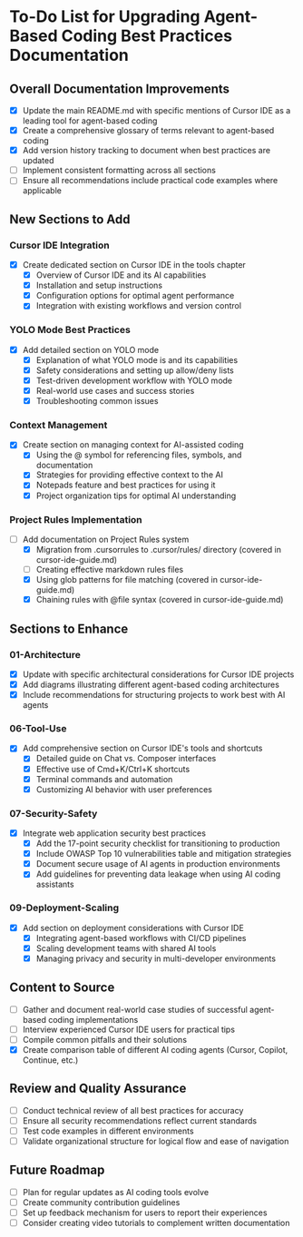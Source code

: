 # To-Do List for Upgrading Agent-Based Coding Best Practices Documentation

## Overall Documentation Improvements

- [x] Update the main README.md with specific mentions of Cursor IDE as a leading tool for agent-based coding
- [x] Create a comprehensive glossary of terms relevant to agent-based coding
- [x] Add version history tracking to document when best practices are updated
- [ ] Implement consistent formatting across all sections
- [ ] Ensure all recommendations include practical code examples where applicable

## New Sections to Add

### Cursor IDE Integration

- [x] Create dedicated section on Cursor IDE in the tools chapter
  - [x] Overview of Cursor IDE and its AI capabilities
  - [x] Installation and setup instructions
  - [x] Configuration options for optimal agent performance
  - [x] Integration with existing workflows and version control

### YOLO Mode Best Practices

- [x] Add detailed section on YOLO mode
  - [x] Explanation of what YOLO mode is and its capabilities
  - [x] Safety considerations and setting up allow/deny lists
  - [x] Test-driven development workflow with YOLO mode
  - [x] Real-world use cases and success stories
  - [x] Troubleshooting common issues

### Context Management

- [x] Create section on managing context for AI-assisted coding
  - [x] Using the @ symbol for referencing files, symbols, and documentation
  - [x] Strategies for providing effective context to the AI
  - [x] Notepads feature and best practices for using it
  - [x] Project organization tips for optimal AI understanding

### Project Rules Implementation

- [ ] Add documentation on Project Rules system
  - [x] Migration from .cursorrules to .cursor/rules/ directory (covered in cursor-ide-guide.md)
  - [ ] Creating effective markdown rules files
  - [x] Using glob patterns for file matching (covered in cursor-ide-guide.md)
  - [x] Chaining rules with @file syntax (covered in cursor-ide-guide.md)

## Sections to Enhance

### 01-Architecture

- [x] Update with specific architectural considerations for Cursor IDE projects
- [x] Add diagrams illustrating different agent-based coding architectures
- [x] Include recommendations for structuring projects to work best with AI agents

### 06-Tool-Use

- [x] Add comprehensive section on Cursor IDE's tools and shortcuts
  - [x] Detailed guide on Chat vs. Composer interfaces
  - [x] Effective use of Cmd+K/Ctrl+K shortcuts
  - [x] Terminal commands and automation
  - [x] Customizing AI behavior with user preferences

### 07-Security-Safety

- [x] Integrate web application security best practices
  - [x] Add the 17-point security checklist for transitioning to production
  - [x] Include OWASP Top 10 vulnerabilities table and mitigation strategies
  - [x] Document secure usage of AI agents in production environments
  - [x] Add guidelines for preventing data leakage when using AI coding assistants

### 09-Deployment-Scaling

- [x] Add section on deployment considerations with Cursor IDE
  - [x] Integrating agent-based workflows with CI/CD pipelines
  - [x] Scaling development teams with shared AI tools
  - [x] Managing privacy and security in multi-developer environments

## Content to Source

- [ ] Gather and document real-world case studies of successful agent-based coding implementations
- [ ] Interview experienced Cursor IDE users for practical tips
- [ ] Compile common pitfalls and their solutions
- [x] Create comparison table of different AI coding agents (Cursor, Copilot, Continue, etc.)

## Review and Quality Assurance

- [ ] Conduct technical review of all best practices for accuracy
- [ ] Ensure all security recommendations reflect current standards
- [ ] Test code examples in different environments
- [ ] Validate organizational structure for logical flow and ease of navigation

## Future Roadmap

- [ ] Plan for regular updates as AI coding tools evolve
- [ ] Create community contribution guidelines
- [ ] Set up feedback mechanism for users to report their experiences
- [ ] Consider creating video tutorials to complement written documentation
